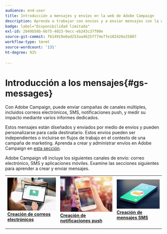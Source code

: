```yaml
---
audience: end-user
title: Introducción a mensajes y envíos en la web de Adobe Campaign
description: Aprenda a trabajar con envíos y a enviar mensajes con la web de Campaign
badge: label="Disponibilidad limitada"
exl-id: 2849b58b-6b75-4023-9ecc-eb243c37f00e
source-git-commit: f614919e0ad253aa4625f774e7fe102426e25807
workflow-type: tm+mt
source-wordcount: '131'
ht-degree: 92%

---
```


# Introducción a los mensajes{#gs-messages}

Con Adobe Campaign, puede enviar campañas de canales múltiples, incluidos correos electrónicos, SMS, notificaciones push, y medir su impacto mediante varios informes dedicados.

Estos mensajes están diseñados y enviados por medio de envíos y pueden personalizarse para cada destinatario. Estos envíos pueden ser independientes o incluirse en flujos de trabajo en el contexto de una campaña de marketing. Aprenda a crear y administrar envíos en Adobe Campaign en [esta sección](gs-deliveries.md).

Adobe Campaign v8 incluye los siguientes canales de envío: correo electrónico, SMS y aplicaciones móviles. Examine las secciones siguientes para aprender a crear y enviar mensajes.

<table style="table-layout:fixed">
    <tr style="border: 0;">
    <td>
    <a href="../email/create-email.md">
    <img alt="Correo electrónico" src="assets/do-not-localize/email.jpg">
    </a>
    <div><a href="../email/create-email.md"><strong>Creación de correos electrónicos</strong>
    </div>
    <p>
    </td>
    <td>
    <a href="../push/create-push.md">
      <img alt="Push" src="assets/do-not-localize/push.jpg">
    </a>
    <div>
    <a href="../push/gs-push.md"><strong>Creación de notificaciones push</strong></a>
    </div>
    <p>
    </td>
    <td>
    <a href="../sms/create-sms.md">
      <img alt="SMS" src="assets/do-not-localize/sms.jpg">
    </a>
    <div>
    <a href="../sms/create-sms.md"><strong>Creación de mensajes SMS</strong></a>
    </div>
    <p>
    </td>
    </tr>
    </table>


